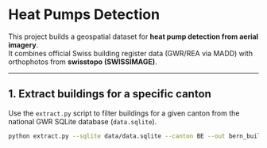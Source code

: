 # Heat Pumps Detection

This project builds a geospatial dataset for **heat pump detection from aerial imagery**.  
It combines official Swiss building register data (GWR/REA via MADD) with orthophotos from **swisstopo (SWISSIMAGE)**.

---

## 1. Extract buildings for a specific canton

Use the `extract.py` script to filter buildings for a given canton from the national GWR SQLite database (`data.sqlite`).

```bash
python extract.py --sqlite data/data.sqlite --canton BE --out bern_buildings.csv
